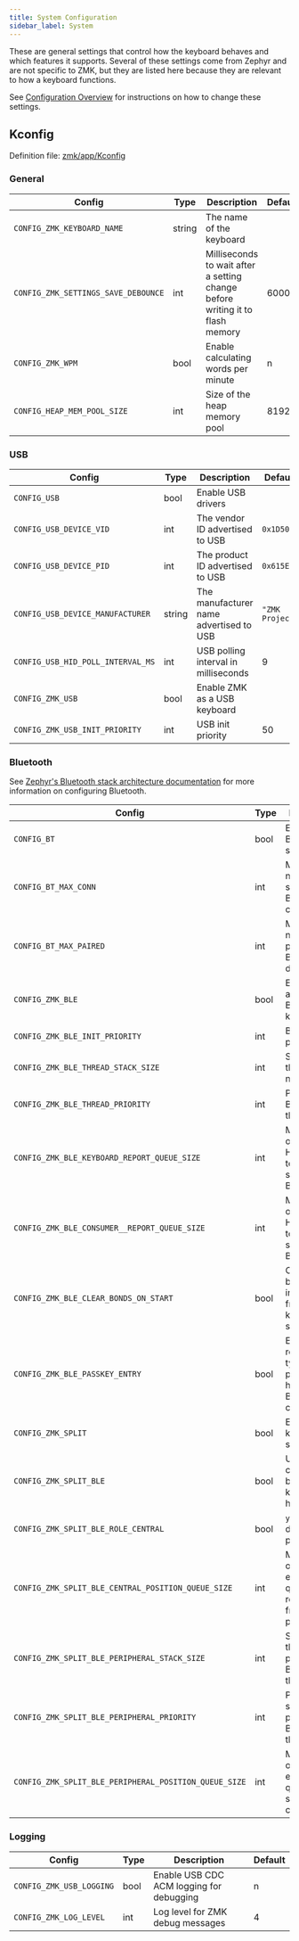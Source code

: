 ```yaml
---
title: System Configuration
sidebar_label: System
---
```


These are general settings that control how the keyboard behaves and which features it supports. Several of these settings come from Zephyr and are not specific to ZMK, but they are listed here because they are relevant to how a keyboard functions.

See [Configuration Overview](/docs/config/index) for instructions on how to change these settings.

## Kconfig

Definition file: [zmk/app/Kconfig](https://github.com/zmkfirmware/zmk/blob/main/app/Kconfig)

### General

| Config                              | Type   | Description                                                                   | Default |
| ----------------------------------- | ------ | ----------------------------------------------------------------------------- | ------- |
| `CONFIG_ZMK_KEYBOARD_NAME`          | string | The name of the keyboard                                                      |         |
| `CONFIG_ZMK_SETTINGS_SAVE_DEBOUNCE` | int    | Milliseconds to wait after a setting change before writing it to flash memory | 60000   |
| `CONFIG_ZMK_WPM`                    | bool   | Enable calculating words per minute                                           | n       |
| `CONFIG_HEAP_MEM_POOL_SIZE`         | int    | Size of the heap memory pool                                                  | 8192    |

### USB

| Config                            | Type   | Description                             | Default         |
| --------------------------------- | ------ | --------------------------------------- | --------------- |
| `CONFIG_USB`                      | bool   | Enable USB drivers                      |                 |
| `CONFIG_USB_DEVICE_VID`           | int    | The vendor ID advertised to USB         | `0x1D50`        |
| `CONFIG_USB_DEVICE_PID`           | int    | The product ID advertised to USB        | `0x615E`        |
| `CONFIG_USB_DEVICE_MANUFACTURER`  | string | The manufacturer name advertised to USB | `"ZMK Project"` |
| `CONFIG_USB_HID_POLL_INTERVAL_MS` | int    | USB polling interval in milliseconds    | 9               |
| `CONFIG_ZMK_USB`                  | bool   | Enable ZMK as a USB keyboard            |                 |
| `CONFIG_ZMK_USB_INIT_PRIORITY`    | int    | USB init priority                       | 50              |

### Bluetooth

See [Zephyr's Bluetooth stack architecture documentation](https://docs.zephyrproject.org/latest/guides/bluetooth/bluetooth-arch.html)
for more information on configuring Bluetooth.

| Config                                                | Type | Description                                                            | Default |
| ----------------------------------------------------- | ---- | ---------------------------------------------------------------------- | ------- |
| `CONFIG_BT`                                           | bool | Enable Bluetooth support                                               |         |
| `CONFIG_BT_MAX_CONN`                                  | int  | Maximum number of simultaneous Bluetooth connections                   | 5       |
| `CONFIG_BT_MAX_PAIRED`                                | int  | Maximum number of paired Bluetooth devices                             | 5       |
| `CONFIG_ZMK_BLE`                                      | bool | Enable ZMK as a Bluetooth keyboard                                     |         |
| `CONFIG_ZMK_BLE_INIT_PRIORITY`                        | int  | BLE init priority                                                      | 50      |
| `CONFIG_ZMK_BLE_THREAD_STACK_SIZE`                    | int  | Stack size of the BLE notify thread                                    | 512     |
| `CONFIG_ZMK_BLE_THREAD_PRIORITY`                      | int  | Priority of the BLE notify thread                                      | 5       |
| `CONFIG_ZMK_BLE_KEYBOARD_REPORT_QUEUE_SIZE`           | int  | Max number of keyboard HID reports to queue for sending over BLE       | 20      |
| `CONFIG_ZMK_BLE_CONSUMER__REPORT_QUEUE_SIZE`          | int  | Max number of consumer HID reports to queue for sending over BLE       | 5       |
| `CONFIG_ZMK_BLE_CLEAR_BONDS_ON_START`                 | bool | Clears all bond information from the keyboard on startup               | n       |
| `CONFIG_ZMK_BLE_PASSKEY_ENTRY`                        | bool | Experimental: require typing passkey from host to pair BLE connection  | n       |
| `CONFIG_ZMK_SPLIT`                                    | bool | Enable split keyboard support                                          | n       |
| `CONFIG_ZMK_SPLIT_BLE`                                | bool | Use BLE to communicate between split keyboard halves                   | y       |
| `CONFIG_ZMK_SPLIT_BLE_ROLE_CENTRAL`                   | bool | `y` for central device, `n` for peripheral                             |         |
| `CONFIG_ZMK_SPLIT_BLE_CENTRAL_POSITION_QUEUE_SIZE`    | int  | Max number of key state events to queue when received from peripherals | 5       |
| `CONFIG_ZMK_SPLIT_BLE_PERIPHERAL_STACK_SIZE`          | int  | Stack size of the split peripheral BLE notify thread                   | 512     |
| `CONFIG_ZMK_SPLIT_BLE_PERIPHERAL_PRIORITY`            | int  | Priority of the split peripheral BLE notify thread                     | 5       |
| `CONFIG_ZMK_SPLIT_BLE_PERIPHERAL_POSITION_QUEUE_SIZE` | int  | Max number of key state events to queue to send to the central         | 10      |

### Logging

| Config                   | Type | Description                              | Default |
| ------------------------ | ---- | ---------------------------------------- | ------- |
| `CONFIG_ZMK_USB_LOGGING` | bool | Enable USB CDC ACM logging for debugging | n       |
| `CONFIG_ZMK_LOG_LEVEL`   | int  | Log level for ZMK debug messages         | 4       |
